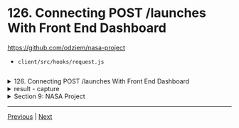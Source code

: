 # 126. Connecting POST /launches With Front End Dashboard

https://github.com/odziem/nasa-project

-   `client/src/hooks/request.js`
```

```  

<details>
  <summary> 126. Connecting POST /launches With Front End Dashboard </summary>

**client**

-   `client/src/hooks/request.js`
```

```  

-   `client/src/hooks/useLaunches.js`
```
// ...

setPendingLaunch(true);

//  ...

const success = response.ok;

//  ...

```  

**server**

-   `server/src/models/launches.model.js` 
```
const launches = new Map();

let latestFlightNumber = 100;

const launch = {
    flightNumber: 100,
    mission: 'Kepler Exploration X',
    rocket: 'Explorer IS1',
    launchDate: new Date('December 27, 2030'),
    destination: 'Kepler-442 b',
    customer: ['ZTM', 'NASA'],
    upcoming: true,
    success: true
};

launches.set(launch.flightNumber, launch);

function getAllLaunches () {
    return Array.from(launches.values());
}

function addNewLaunch(launch) {
    latestFlightNumber++;
    launches.set(
        latestFlightNumber, 
        Object.assign(launch, {
            success: true,
            upcoming: true,
            customer: ['Zero to Mastery', 'NASA'],
            flightNumber: latestFlightNumber,

    }));
}

module.exports = {
    getAllLaunches,
    addNewLaunch,
}
```

-   `server/src/routes/launches/launches.controller.js`
```
const { 
    getAllLaunches, 
    addNewLaunch, 
} = require('../../models/launches.model');

function httpGetAllLaunches(req, res) {
    return res.status(200).json(getAllLaunches());
}

function httpAddNewLaunch (req, res) {
    const launch = req.body;

    if ( !launch.mission || !launch.roket || !launch.launchDate 
        || launch.destination ) {
            return res.status(400).json({
                error: 'Missing required launch property'
            });    
        };

    launch.launchDate = new Date(launch.launchDate);
    if (isNaN(launch.launchDate.toString)){
        return res.status(400).json({
            error: 'Invalid launch Date',
        });   
    };

    addNewLaunch(launch);
    return res.status(201).json(launch);
}

module.exports = {
    httpGetAllLaunches,
    httpAddNewLaunch,
}
```

-   `server/src/routes/launches/launches.router.js`
```
const express = require('express');
const {
    httpGetAllLaunches,
    httpAddNewLaunch,
} = require('./launches.controller');

const launchesRouter = express.Router();

launchesRouter.get('/', httpGetAllLaunches);
launchesRouter.post('/', httpAddNewLaunch);

module.exports = launchesRouter;
```

-   `server/src/routes/planets/planets.router.js`
```
const express = require('express');

const {
    httpGetAllPlanets,
} = require('./planets.controller');

const planetsRouter = express.Router();

planetsRouter.get('/', httpGetAllPlanets);

module.exports = planetsRouter;
```

-   `server/src/app.js`
```
const path = require('path');
const express = require('express');
const cors = require('cors');
const morgan = require('morgan');

const planetsRouter = require('./routes/planets/planets.router');
const launchesRouter = require('./routes/launches/launches.router');

const app = express();

app.use(cors({
    origin: 'http://localhost:3000',
}));
app.use(morgan('combined'));

app.use(express.json());
app.use(express.static(path.join(__dirname, '..', 'public' )));

app.use('/planets', planetsRouter);
app.use('/launches', launchesRouter);
app.get('/*', (req, res) => {
    res.sendFile(path.join(__dirname, '..', 'public', 'index.html'))
})

module.exports = app;
```
</details>

<details>
  <summary> result - capture </summary>

**issues 1** with `launchDate` 

- postman `Post http://localhost:8000/launches`
    -   Body --> raw --> JSON
```
{
    "mission": "ZTM155",
    "rocket": "ZTM Experimental IS1",
    "destination": "Kepler-186 f",
    "launchDate": "hello"
}
```

<p align="center" >
    <img src="../imags/124_POST_launches_Creating-Launches-2_4.png" width="100%" > 
    <img src="../imags/125_POST_launches_Validation-For-POST-Requests.png" width="100%" > 
</p> 

**issues 2** with `launchDate` missing

- postman `Post http://localhost:8000/launches`
    -   Body --> raw --> JSON
```
{
    "mission": "ZTM155",
    "rocket": "ZTM Experimental IS1",
    "destination": "Kepler-186 f"

}
```

<p align="center" >    
    <img src="../imags/125_POST_launches_Validation-For-POST-Requests_2.png" width="100%" > 
    <img src="../imags/125_POST_launches_Validation-For-POST-Requests_3.png" width="100%" > 
</p> 


</details>  

<details>
  <summary> Section 9: NASA Project </summary>

  - [Codebase: nasa-project](../src/9_nasa-project)

</details>



---

[Previous](./125_POST_launches_Validation-For-POST-Requests.md) | [Next]()